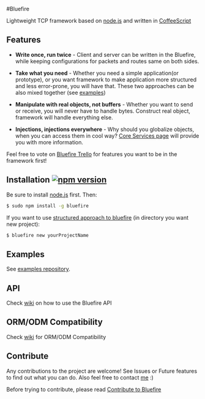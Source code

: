 #Bluefire

Lightweight TCP framework based on [node.js](http://nodejs.org/) and written in [CoffeeScript](http://coffeescript.org/)

## Features

- **Write once, run twice** - Client and server can be written in the Bluefire, while keeping configurations for packets and routes same on both sides.

- **Take what you need** - Whether you need a simple application(or prototype), or you want framework to make application more structured and less error-prone, you will have that. These two approaches can be also mixed together (see [examples](https://github.com/Gelidus/bluefire-examples))

- **Manipulate with real objects, not buffers** - Whether you want to send or receive, you will never have to handle bytes. Construct real object, framework will handle everything else.

- **Injections, injections everywhere** - Why should you globalize objects, when you can access them in cool way? [Core Services page](https://github.com/Gelidus/bluefire/wiki/Core-services) will provide you with more information.

Feel free to vote on [Bluefire Trello](https://trello.com/b/tltmSctv/bluefire) for features you want to be in the framework first!

## Installation [![npm version](https://badge.fury.io/js/bluefire.svg)](http://badge.fury.io/js/bluefire)

Be sure to install [node.js](http://nodejs.org/) first. Then:
```sh
$ sudo npm install -g bluefire
```

If you want to use [structured approach to bluefire](https://github.com/Gelidus/bluefire/wiki/Structured-approach) (in directory you want new project):
```sh
$ bluefire new yourProjectName
```

## Examples

See [examples repository](https://github.com/Gelidus/bluefire-examples).

## API

Check [wiki](https://github.com/Gelidus/bluefire/wiki) on how to use the Bluefire API 

## ORM/ODM Compatibility

Check [wiki](https://github.com/Gelidus/bluefire/wiki/ORM-ODM-Compatibility) for ORM/ODM Compatibility

## Contribute

Any contributions to the project are welcome! See Issues or Future features to find out what you can do. Also feel free to contact [me](https://github.com/Gelidus) :)

Before trying to contribute, please read [Contribute to Bluefire](https://github.com/Gelidus/bluefire/wiki/Contribute-to-Bluefire)